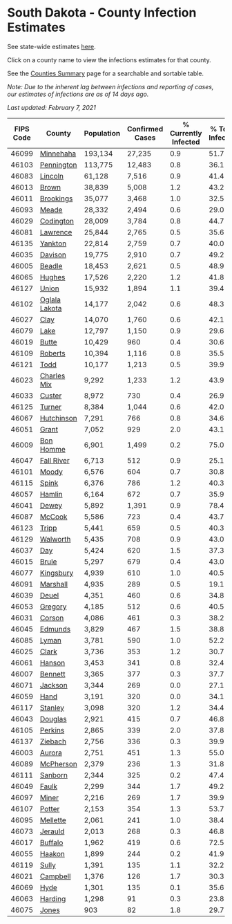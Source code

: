 # South Dakota - County Infection Estimates

See state-wide estimates [here](/infections/us-sd).

Click on a county name to view the infections estimates for that county.

See the [Counties Summary](/infections/summary-counties) page for a searchable and sortable table.

*Note: Due to the inherent lag between infections and reporting of cases, our estimates of infections are as of 14 days ago.*

*Last updated: February 7, 2021*

|   FIPS Code |                         County |   Population |   Confirmed Cases |   % Currently Infected |   % Total Infected |
|-------------|--------------------------------|--------------|-------------------|------------------------|--------------------|
|       46099 |         [Minnehaha](minnehaha) |      193,134 |            27,235 |                    0.9 |               51.7 |
|       46103 |       [Pennington](pennington) |      113,775 |            12,483 |                    0.8 |               36.1 |
|       46083 |             [Lincoln](lincoln) |       61,128 |             7,516 |                    0.9 |               41.4 |
|       46013 |                 [Brown](brown) |       38,839 |             5,008 |                    1.2 |               43.2 |
|       46011 |         [Brookings](brookings) |       35,077 |             3,468 |                    1.0 |               32.5 |
|       46093 |                 [Meade](meade) |       28,332 |             2,494 |                    0.6 |               29.0 |
|       46029 |         [Codington](codington) |       28,009 |             3,784 |                    0.8 |               44.7 |
|       46081 |           [Lawrence](lawrence) |       25,844 |             2,765 |                    0.5 |               35.6 |
|       46135 |             [Yankton](yankton) |       22,814 |             2,759 |                    0.7 |               40.0 |
|       46035 |             [Davison](davison) |       19,775 |             2,910 |                    0.7 |               49.2 |
|       46005 |               [Beadle](beadle) |       18,453 |             2,621 |                    0.5 |               48.9 |
|       46065 |               [Hughes](hughes) |       17,526 |             2,220 |                    1.2 |               41.8 |
|       46127 |                 [Union](union) |       15,932 |             1,894 |                    1.1 |               39.4 |
|       46102 | [Oglala Lakota](oglala-lakota) |       14,177 |             2,042 |                    0.6 |               48.3 |
|       46027 |                   [Clay](clay) |       14,070 |             1,760 |                    0.6 |               42.1 |
|       46079 |                   [Lake](lake) |       12,797 |             1,150 |                    0.9 |               29.6 |
|       46019 |                 [Butte](butte) |       10,429 |               960 |                    0.4 |               30.6 |
|       46109 |             [Roberts](roberts) |       10,394 |             1,116 |                    0.8 |               35.5 |
|       46121 |                   [Todd](todd) |       10,177 |             1,213 |                    0.5 |               39.9 |
|       46023 |     [Charles Mix](charles-mix) |        9,292 |             1,233 |                    1.2 |               43.9 |
|       46033 |               [Custer](custer) |        8,972 |               730 |                    0.4 |               26.9 |
|       46125 |               [Turner](turner) |        8,384 |             1,044 |                    0.6 |               42.0 |
|       46067 |       [Hutchinson](hutchinson) |        7,291 |               766 |                    0.8 |               34.6 |
|       46051 |                 [Grant](grant) |        7,052 |               929 |                    2.0 |               43.1 |
|       46009 |         [Bon Homme](bon-homme) |        6,901 |             1,499 |                    0.2 |               75.0 |
|       46047 |       [Fall River](fall-river) |        6,713 |               512 |                    0.9 |               25.1 |
|       46101 |                 [Moody](moody) |        6,576 |               604 |                    0.7 |               30.8 |
|       46115 |                 [Spink](spink) |        6,376 |               786 |                    1.2 |               40.3 |
|       46057 |               [Hamlin](hamlin) |        6,164 |               672 |                    0.7 |               35.9 |
|       46041 |                 [Dewey](dewey) |        5,892 |             1,391 |                    0.9 |               78.4 |
|       46087 |               [McCook](mccook) |        5,586 |               723 |                    0.4 |               43.7 |
|       46123 |                 [Tripp](tripp) |        5,441 |               659 |                    0.5 |               40.3 |
|       46129 |           [Walworth](walworth) |        5,435 |               708 |                    0.9 |               43.0 |
|       46037 |                     [Day](day) |        5,424 |               620 |                    1.5 |               37.3 |
|       46015 |                 [Brule](brule) |        5,297 |               679 |                    0.4 |               43.0 |
|       46077 |         [Kingsbury](kingsbury) |        4,939 |               610 |                    1.0 |               40.5 |
|       46091 |           [Marshall](marshall) |        4,935 |               289 |                    0.5 |               19.1 |
|       46039 |                 [Deuel](deuel) |        4,351 |               460 |                    0.6 |               34.8 |
|       46053 |             [Gregory](gregory) |        4,185 |               512 |                    0.6 |               40.5 |
|       46031 |               [Corson](corson) |        4,086 |               461 |                    0.3 |               38.2 |
|       46045 |             [Edmunds](edmunds) |        3,829 |               467 |                    1.5 |               38.8 |
|       46085 |                 [Lyman](lyman) |        3,781 |               590 |                    1.0 |               52.2 |
|       46025 |                 [Clark](clark) |        3,736 |               353 |                    1.2 |               30.7 |
|       46061 |               [Hanson](hanson) |        3,453 |               341 |                    0.8 |               32.4 |
|       46007 |             [Bennett](bennett) |        3,365 |               377 |                    0.3 |               37.7 |
|       46071 |             [Jackson](jackson) |        3,344 |               269 |                    0.0 |               27.1 |
|       46059 |                   [Hand](hand) |        3,191 |               320 |                    0.0 |               34.1 |
|       46117 |             [Stanley](stanley) |        3,098 |               320 |                    1.2 |               34.4 |
|       46043 |             [Douglas](douglas) |        2,921 |               415 |                    0.7 |               46.8 |
|       46105 |             [Perkins](perkins) |        2,865 |               339 |                    2.0 |               37.8 |
|       46137 |             [Ziebach](ziebach) |        2,756 |               336 |                    0.3 |               39.9 |
|       46003 |               [Aurora](aurora) |        2,751 |               451 |                    1.3 |               55.0 |
|       46089 |         [McPherson](mcpherson) |        2,379 |               236 |                    1.3 |               31.8 |
|       46111 |             [Sanborn](sanborn) |        2,344 |               325 |                    0.2 |               47.4 |
|       46049 |                 [Faulk](faulk) |        2,299 |               344 |                    1.7 |               49.2 |
|       46097 |                 [Miner](miner) |        2,216 |               269 |                    1.7 |               39.9 |
|       46107 |               [Potter](potter) |        2,153 |               354 |                    1.3 |               53.7 |
|       46095 |           [Mellette](mellette) |        2,061 |               241 |                    1.0 |               38.4 |
|       46073 |             [Jerauld](jerauld) |        2,013 |               268 |                    0.3 |               46.8 |
|       46017 |             [Buffalo](buffalo) |        1,962 |               419 |                    0.6 |               72.5 |
|       46055 |               [Haakon](haakon) |        1,899 |               244 |                    0.2 |               41.9 |
|       46119 |                 [Sully](sully) |        1,391 |               135 |                    1.1 |               32.2 |
|       46021 |           [Campbell](campbell) |        1,376 |               126 |                    1.7 |               30.3 |
|       46069 |                   [Hyde](hyde) |        1,301 |               135 |                    0.1 |               35.6 |
|       46063 |             [Harding](harding) |        1,298 |                91 |                    0.3 |               23.8 |
|       46075 |                 [Jones](jones) |          903 |                82 |                    1.8 |               29.7 |
